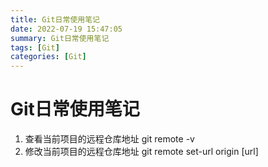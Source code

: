 ```yaml
---
title: Git日常使用笔记
date: 2022-07-19 15:47:05
summary: Git日常使用笔记
tags: [Git]
categories: [Git]
---
```


# Git日常使用笔记

1. 查看当前项目的远程仓库地址 git remote -v
2. 修改当前项目的远程仓库地址 git remote set-url origin [url]
